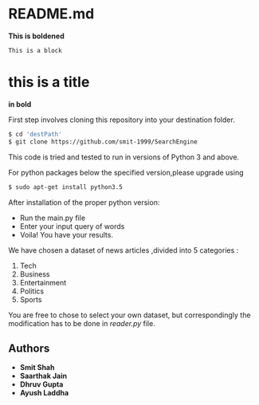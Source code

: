 # README.md

**This is boldened**
```
This is a block
```
# this is a title
**in bold**

First step involves cloning this repository into your destination folder.
```sh
$ cd 'destPath' 
$ git clone https://github.com/smit-1999/SearchEngine
```



This code is tried and tested to run in versions of Python 3 and above.

For python packages below the specified version,please upgrade using
```sh
$ sudo apt-get install python3.5
```

After installation of the proper python version:
* Run the main.py file
* Enter your input query of words
* Voila! You have your results.

We have chosen a dataset of news articles ,divided into 5 categories : 
1. Tech
2. Business
3. Entertainment
4. Politics
5. Sports

You are free to chose to select your own dataset, but correspondingly the modification has to be done in *reader.py* file.


## Authors
* **Smit Shah** 
* **Saarthak Jain**
* **Dhruv Gupta**
* **Ayush Laddha**
